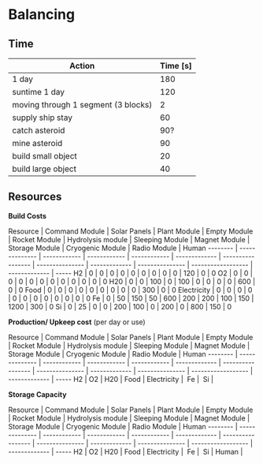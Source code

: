 Balancing
=========

Time
----

Action  | Time [s]
------------- | -------------
1 day | 180
suntime 1 day | 120
moving through 1 segment (3 blocks) | 2
supply ship stay | 60
catch asteroid | 90?
mine asteroid | 90
build small object | 20
build large object  | 40

Resources
---------

**Build Costs**

Resource | Command Module | Solar Panels | Plant Module | Empty Module | Rocket Module | Hydrolysis module | Sleeping Module | Magnet Module | Storage Module | Cryogenic Module | Radio Module | Human
-------- | -------------- | ------------ | ------------ | ------------ | ------------- | ----------------- | --------------- | ------------- | --------------- | ------------------ | ------------- | -----
H2 | 0 | 0 | 0 | 0 | 0 | 0 | 0 | 0 | 0 | 120 | 0 | 0
O2 | 0 | 0 | 0 | 0 | 0 | 0 | 0 | 0 | 0 | 0 | 0 | 0
H20 | 0 | 0 | 100 |	0 |	100 | 0 | 0 | 0 | 0 | 600 | 0 | 0
Food | 0 | 0 | 0 | 0 | 0 | 0 | 0 | 0 | 0 | 300 | 0 | 0
Electricity | 0 | 0 | 0 | 0 | 0 | 0 | 0 | 0 | 0 | 0 | 0 | 0
Fe | 0 | 50 | 150 | 50 | 600 | 200 | 200 | 100 | 150 | 1200 | 300 | 0
Si | 0 | 25 | 0 | 0 | 200 | 100 | 0 | 200 | 0 | 800 | 150 | 0

**Production/ Upkeep cost** (per day or use)

Resource | Command Module | Solar Panels | Plant Module | Empty Module | Rocket Module | Hydrolysis module | Sleeping Module | Magnet Module | Storage Module | Cryogenic Module | Radio Module | Human
-------- | -------------- | ------------ | ------------ | ------------ | ------------- | ----------------- | --------------- | ------------- | --------------- | ------------------ | ------------- | -----
H2 | 
O2 | 
H20 | 
Food | 
Electricity | 
Fe | 
Si | 

**Storage Capacity**

Resource | Command Module | Solar Panels | Plant Module | Empty Module | Rocket Module | Hydrolysis module | Sleeping Module | Magnet Module | Storage Module | Cryogenic Module | Radio Module | Human
-------- | -------------- | ------------ | ------------ | ------------ | ------------- | ----------------- | --------------- | ------------- | --------------- | ------------------ | ------------- | -----
H2 | 
O2 | 
H20 | 
Food | 
Electricity | 
Fe | 
Si | 
Human |
